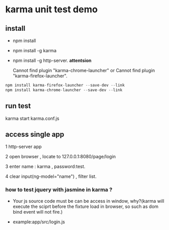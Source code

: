 # karma unit test demo

## install

- npm install 

- npm install -g karma

- npm install -g http-server.
**attentsion**

  Cannot find plugin "karma-chrome-launcher" or Cannot find plugin "karma-firefox-launcher".

```js
npm install karma-firefox-launcher --save-dev --link
npm install karma-chrome-launcher --save-dev --link
```

## run test

karma start karma.conf.js

## access single app

1 http-server app

2 open browser , locate to 127.0.0.1:8080/page/login

3 enter name : karma , password:test.

4 clear input(ng-model="name") , filter list.

### how to test jquery with jasmine in karma ?

- Your js source code must be can be access in window, why?(karma will execute the sciprt before the fixture load in browser, so such as dom bind event will not fire.)

- example:app/src/login.js

